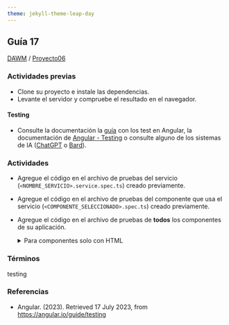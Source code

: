 ```yaml
---
theme: jekyll-theme-leap-day
---
```


## Guía 17

[DAWM](/DAWM/) / [Proyecto06](/DAWM/proyectos/2023/proyecto06)

### Actividades previas

* Clone su proyecto e instale las dependencias.
* Levante el servidor y compruebe el resultado en el navegador.

#### Testing

* Consulte la documentación la [guía](recursos/TestAngularV2.pdf) con los test en Angular, la documentación de [Angular - Testing](https://angular.io/guide/testing) o consulte alguno de los sistemas de IA ([ChatGPT](https://chat.openai.com/) o [Bard](https://bard.google.com/)).

### Actividades

* Agregue el código en el archivo de pruebas del servicio (`<NOMBRE_SERVICIO>.service.spec.ts`) creado previamente.
* Agregue el código en el archivo de pruebas del componente que usa el servicio (`<COMPONENTE_SELECCIONADO>.spec.ts`) creado previamente.
* Agregue el código en el archivo de pruebas de **todos** los componentes de su aplicación.


	<details>
	  <summary>Para componentes solo con HTML</summary>
	  
	  A continuación, un ejemplo de dos test que podrían incluir en el `.spec.ts`.  

	  
	  ```typescript
		describe('SoloHTMLComponent', () => {
			...

			//Por la existencia de un elemento <nav>

			it('nav element', ()=> {
			    const headerElement: HTMLElement = fixture.nativeElement;
			    const nav = headerElement.querySelector('nav')!;
			    expect(nav).toBeTruthy();
			  })

			//Por la NO existencia de un elemento <p>

			it('p element', ()=> {
				const headerElement: HTMLElement = fixture.nativeElement;
				const nav = headerElement.querySelector('p')!;
				expect(nav).toBeFalsy();
			})

		});
		```
	  
	</details>

	

### Términos

testing

### Referencias

*  Angular. (2023). Retrieved 17 July 2023, from https://angular.io/guide/testing